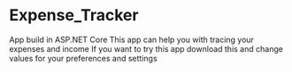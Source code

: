 # Expense_Tracker
App build in ASP.NET Core
This app can help you with tracing your expenses and income 
If you want to try this app download this and change values for your preferences and settings

